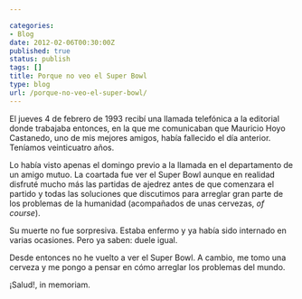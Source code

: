 ```yaml
---

categories:
- Blog
date: 2012-02-06T00:30:00Z
published: true
status: publish
tags: []
title: Porque no veo el Super Bowl
type: blog
url: /porque-no-veo-el-super-bowl/
---
```


<p style="text-align: left;">El jueves 4 de febrero de 1993 recibí una llamada telefónica a la editorial donde trabajaba entonces, en la que me comunicaban que Mauricio Hoyo Castanedo, uno de mis mejores amigos, había fallecido el día anterior. Teníamos veinticuatro años.
<p style="text-align: left;">Lo había visto apenas el domingo previo a la llamada en el departamento de un amigo mutuo. La coartada fue ver el Super Bowl aunque en realidad disfruté mucho más las partidas de ajedrez antes de que comenzara el partido y todas las soluciones que discutimos para arreglar gran parte de los problemas de la humanidad (acompañados de unas cervezas, <i>of course</i>).
<p style="text-align: left;">Su muerte no fue sorpresiva. Estaba enfermo y ya había sido internado en varias ocasiones. Pero ya saben: duele igual.
<p style="text-align: left;">Desde entonces no he vuelto a ver el Super Bowl. A cambio, me tomo una cerveza y me pongo a pensar en cómo arreglar los problemas del mundo.
<p style="text-align: left;">¡Salud!, in memoriam.
